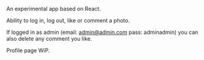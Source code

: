 An experimental app based on React.

Ability to log in, log out, like or comment a photo.

If logged in as admin (email: admin@admin.com pass: adminadmin) you can also delete any comment you like.

Profile page WiP.
